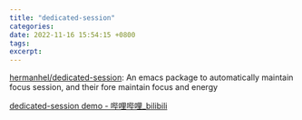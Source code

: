 ```yaml
---
title: "dedicated-session"
categories: 
date: 2022-11-16 15:54:15 +0800
tags: 
excerpt: 
---
```


[hermanhel/dedicated-session](https://github.com/hermanhel/dedicated-session): An emacs package to automatically maintain focus session, and their fore maintain focus and energy


[dedicated-session demo - 哔哩哔哩_bilibili](https://www.bilibili.com/video/BV1FU4y1S7Kd)



